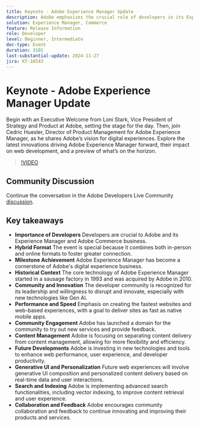 ```yaml
---
title: Keynote - Adobe Experience Manager Update
description: Adobe emphasizes the crucial role of developers in its Experience Manager and Commerce business, highlights the hybrid event format, celebrates milestones, and focuses on innovation, performance, community engagement, and future developments in web performance, generative UI, and advanced search functionalities.
solution: Experience Manager, Commerce
feature: Release Information
role: Developer
level: Beginner, Intermediate
doc-type: Event
duration: 3101
last-substantial-update: 2024-11-27
jira: KT-16543
---
```


# Keynote - Adobe Experience Manager Update

Begin with an Executive Welcome from Loni Stark, Vice President of Strategy and Product at Adobe, setting the stage for the day. Then, join Cedric Huesler, Director of Product Management for Adobe Experience Manager, as he shares Adobe’s vision for digital experiences. Explore the latest innovations driving Adobe Experience Manager forward, their impact on web development, and a preview of what’s on the horizon.

>[!VIDEO](https://video.tv.adobe.com/v/3439437/?learn=on&enablevpops)

## Community Discussion

Continue the conversation in the Adobe Developers Live Community [discussion](https://adobe.ly/3Ywf7Vm).

## Key takeaways

* **Importance of Developers** Developers are crucial to Adobe and its Experience Manager and Adobe Commerce business. ​
* **Hybrid Format** The event is special because it combines both in-person and online formats to foster greater connection.
* **Milestone Achievement** Adobe Experience Manager has become a cornerstone of Adobe's digital experience business. ​
* **Historical Context** The core technology of Adobe Experience Manager started in a sausage factory in 1993 and was acquired by Adobe in 2010.
* **Community and Innovation** The developer community is recognized for its leadership and willingness to disrupt and innovate, especially with new technologies like Gen AI.
* **Performance and Speed** Emphasis on creating the fastest websites and web-based experiences, with a goal to deliver sites as fast as native mobile apps.
* **Community Engagement** Adobe has launched a domain for the community to try out new services and provide feedback.
* **Content Management** Adobe is focusing on separating content delivery from content management, allowing for more flexibility and efficiency.
* **Future Developments** Adobe is investing in new technologies and tools to enhance web performance, user experience, and developer productivity.
* **Generative UI and Personalization** Future web experiences will involve generative UI composition and personalized content delivery based on real-time data and user interactions. ​
* **Search and Indexing** Adobe is implementing advanced search functionalities, including vector indexing, to improve content retrieval and user experience.
* **Collaboration and Feedback** Adobe encourages community collaboration and feedback to continue innovating and improving their products and services.

